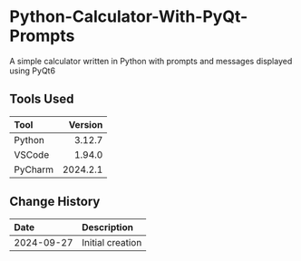 # Python-Calculator-With-PyQt-Prompts
A simple calculator written in Python with prompts and messages displayed using PyQt6
## Tools Used

| Tool    |  Version |
|:--------|---------:|
| Python  |   3.12.7 |
| VSCode  |   1.94.0 |
| PyCharm | 2024.2.1 |


## Change History

| Date       | Description                                                                        |
|:-----------|:-----------------------------------------------------------------------------------|
| 2024-09-27 | Initial creation                                                                   |


